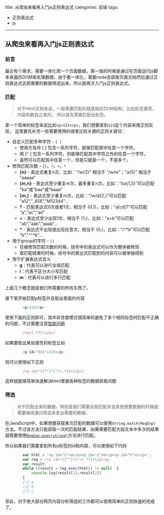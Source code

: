 title: 从爬虫来看再入门js正则表达式
categories: 前端
tags:
  - 正则表达式
  - js
---
## 从爬虫来看再入门js正则表达式

### 前言

最近有个需求，需要一体化爬一个页面数据，第一版的时候是通过在页面运行js脚本来遍历DOM来处理数据，由于要一体化，需要node去获取页面文档然后通过正则表达式去把需要的数据筛选出来。所以就再次入门js正则表达式。

<!-- more -->
### 匹配
>对于Html文档来说，一般需要匹配的就是相应DOM结构，比如标签属性，内容和数目之类的。
所以首先需要匹配出标签。

拿一个简单的标签来说比如`<p>123</p>`，我们想要拿到`123`这个内容来用正则实现。
这里要先补充一些需要使用的或者比较关键的正则关键词：

* 自定义匹配多种字符 - `[ ]`
	* 使用方括号 [ ] 包含一系列字符，能够匹配其中任意一个字符。
	* 用 [^ ] 包含一系列字符，则能够匹配其中字符之外的任意一个字符。
	* 虽然可以匹配其中任意一个，但是只能是一个，不是多个。
* 修饰匹配次数 - `{}`，`?`，`+`，`*`
	* **{n}** - 表达式重复n次，比如："/w{2}" 相当于 "/w/w"；"a{5}" 相当于 "aaaaa"
	* **{m,n}** - 表达式至少重复m次，最多重复n次，比如："ba{1,3}"可以匹配 "ba"或"baa"或"baaa"
	* **{m,}** - 表达式至少重复m次，比如："/w/d{2,}"可以匹配 "a12","_456","M12344"...
	* **?** - 匹配表达式0次或者1次，相当于 {0,1}，比如："a[cd]?"可以匹配 "a","ac","ad"
	* **+** - 表达式至少出现1次，相当于 {1,}，比如："a+b"可以匹配 "ab","aab","aaab"...
	* **\*** - 表达式不出现或出现任意次，相当于 {0,}，比如："/^*b"可以匹配 "b","^^^b"...
* 用于group的字符 - `()`
	* 在被修饰匹配次数的时候，括号中的表达式可以作为整体被修饰
	* 取匹配结果的时候，括号中的表达式匹配到的内容可以被单独得到
* 用于扩展表达式含义
	* **g**：代表可以进行全局匹配
	* **i**：代表不区分大小写匹配
	* **m**：代表可以进行多行匹配

上面几个概念就是我们所需要的所有东西了。

接下里开始匹配p标签并且取出里面的内容
		
```javascript
		<p>123</p>
```

使用下面的正则即可，其中非贪婪模式很简单的避免了多个相同标签时匹配不正确的问题，不过需要注意[性能问题](http://www.regexlab.com/zh/regtopic.htm#rel%0Ctant)

```javascript
		/<p>(.*?)<\/p>/
```
		
如果要取出某些属性的标签比如

```javascript
		<p id="321">123</p>
```

则可以使用如下正则

```javascript
		/<p id="([^"]*)">(.*?)<\/p>/
```
		
这样就能够简单快速解决html里面各种标签的数据获取问题
### 筛选
> 对于匹配出来的数据，特别是我们需要全局匹配并且拿到想要数据的时候就需要继续通过筛选来拿出需要的数据。

在JavaScript中，如果想要获取某次匹配的数据可以使用`String.match(RegExp)`方法。不过该方法只能获取一次的匹配结果，如果需要匹配大段文本中多次的结果就需要使用[`RegExp.exec(string)`](http://www.w3school.com.cn/jsref/jsref_exec_regexp.asp)方法进行匹配。

所以如果我们需要拿到所有p标签的id和内容，可以使用如下代码

```javascript
	    var html = '<p id="1">a</p><p id="2">b</p><p id="3">c</p>';
		var reg = /<p id="([^"]*)">(.*?)<\/p>/g;
		var result;
		while ((result = reg.exec(html)) != null)  {
		  	console.log(result[1],result[2])
		}
		//1 a
		//2 b
		//3 c
```	

至此，对于绝大部分网页内容分析筛选的工作都可以使用简单的正则快速的完成了。